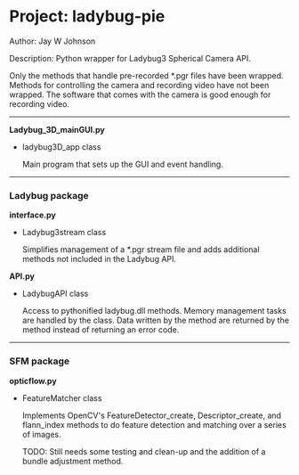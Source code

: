 Project: ladybug-pie
====================
Author: Jay W Johnson

Description:
Python wrapper for Ladybug3 Spherical Camera API.

Only the methods that handle pre-recorded *.pgr files have been wrapped. Methods for controlling the camera and recording video have not been wrapped. The software that comes with the camera is good enough for recording video.

***
**Ladybug_3D_mainGUI.py**
* ladybug3D_app class

    Main program that sets up the GUI and event handling.

***
### Ladybug package
**interface.py**
* Ladybug3stream class

    Simplifies management of a *.pgr stream file and adds additional methods not included in the Ladybug API.

**API.py**
* LadybugAPI class

    Access to pythonified ladybug.dll methods.
    Memory management tasks are handled by the class.
    Data written by the method are returned by the method instead of returning an error code.

***
### SFM package
**opticflow.py**
* FeatureMatcher class

    Implements OpenCV's FeatureDetector_create, Descriptor_create, and flann_index methods to do feature detection and matching over a series of images.
    
    TODO: Still needs some testing and clean-up and the addition of a bundle adjustment method.




